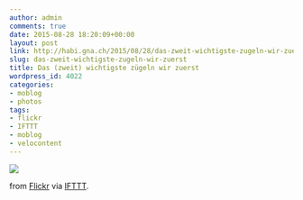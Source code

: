 ```yaml
---
author: admin
comments: true
date: 2015-08-28 18:20:09+00:00
layout: post
link: http://habi.gna.ch/2015/08/28/das-zweit-wichtigste-zugeln-wir-zuerst/
slug: das-zweit-wichtigste-zugeln-wir-zuerst
title: Das (zweit) wichtigste zügeln wir zuerst
wordpress_id: 4022
categories:
- moblog
- photos
tags:
- flickr
- IFTTT
- moblog
- velocontent
---
```


![](http://ift.tt/1hlyhGS)  

  

from [Flickr](http://flic.kr/p/xUZYiQ) via [IFTTT](http://ift.tt/1c4nCfM).
